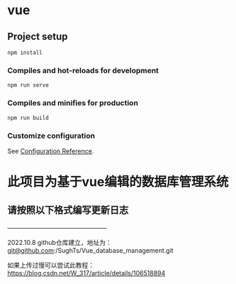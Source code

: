 # vue

## Project setup
```
npm install
```

### Compiles and hot-reloads for development
```
npm run serve
```

### Compiles and minifies for production
```
npm run build
```

### Customize configuration
See [Configuration Reference](https://cli.vuejs.org/config/).

# 此项目为基于vue编辑的数据库管理系统
请按照以下格式编写更新日志
-

————————————————

2022.10.8 github仓库建立，地址为：git@github.com:/SughTs/Vue_database_management.git

如果上传过慢可以尝试此教程：https://blog.csdn.net/W_317/article/details/106518894